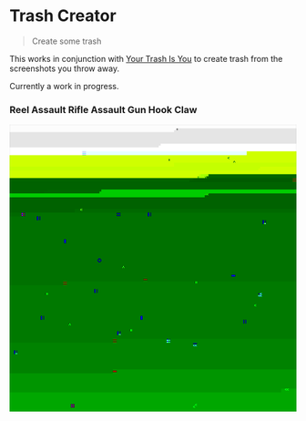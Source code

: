 # Trash Creator

> Create some trash

This works in conjunction with [Your Trash Is You](https://github.com/skiprox/your-trash-is-you) to create trash from the screenshots you throw away.

Currently a work in progress.

### Reel Assault Rifle Assault Gun Hook Claw
![reel_assault-rifle_assault-gun_hook_claw](examples/reel_assault-rifle_assault-gun_hook_claw.png)
